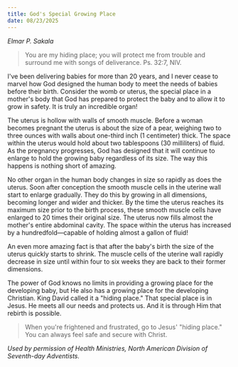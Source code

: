 ```yaml
---
title: God's Special Growing Place
date: 08/23/2025
---
```


_Elmar P. Sakala_

> <p></p>
> You are my hiding place; you will protect me from trouble and surround me with songs of deliverance. Ps. 32:7, NIV.

I've been delivering babies for more than 20 years, and I never cease to marvel how God designed the human body to meet the needs of babies before their birth. Consider the womb or uterus, the special place in a mother's body that God has prepared to protect the baby and to allow it to grow in safety. It is truly an incredible organ!

The uterus is hollow with walls of smooth muscle. Before a woman becomes pregnant the uterus is about the size of a pear, weighing two to three ounces with walls about one-third inch (1 centimeter) thick. The space within the uterus would hold about two tablespoons (30 milliliters) of fluid. As the pregnancy progresses, God has designed that it will continue to enlarge to hold the growing baby regardless of its size. The way this happens is nothing short of amazing.

No other organ in the human body changes in size so rapidly as does the uterus. Soon after conception the smooth muscle cells in the uterine wall start to enlarge gradually. They do this by growing in all dimensions, becoming longer and wider and thicker. By the time the uterus reaches its maximum size prior to the birth process, these smooth muscle cells have enlarged to 20 times their original size. The uterus now fills almost the mother's entire abdominal cavity. The space within the uterus has increased by a hundredfold—capable of holding almost a gallon of fluid!

An even more amazing fact is that after the baby's birth the size of the uterus quickly starts to shrink. The muscle cells of the uterine wall rapidly decrease in size until within four to six weeks they are back to their former dimensions.

The power of God knows no limits in providing a growing place for the developing baby, but He also has a growing place for the developing Christian. King David called it a "hiding place." That special place is in Jesus. He meets all our needs and protects us. And it is through Him that rebirth is possible.

> <callout></callout>
> When you're frightened and frustrated, go to Jesus' "hiding place." You can always feel safe and secure with Christ.

_Used by permission of Health Ministries, North American Division of Seventh-day Adventists._